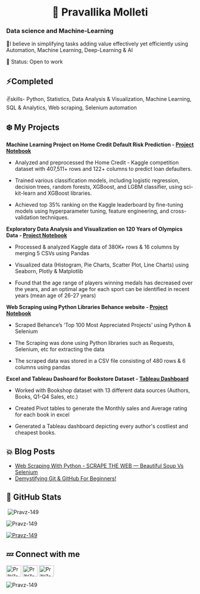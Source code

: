 
<h1 align="center"> 👋  Pravallika Molleti </h1>
<h3 align="left">Data science and Machine-Learning </h3>


🚀I believe in simplifying tasks adding value effectively yet efficiently using Automation, Machine Learning, Deep-Learning & AI

🎯 Status: Open to work

## ⚡Completed 

✌️skills- Python, Statistics, Data Analysis & Visualization, Machine Learning, SQL & Analytics, Web scraping, Selenium automation


 ## ❄️ My Projects
 
 **Machine Learning Project on Home Credit Default Risk Prediction - [Project Notebook](https://jovian.com/pravz149/home-credit-ml-project-final)**
 
- Analyzed and preprocessed the Home Credit - Kaggle competition dataset with 407,511+ rows and 122+ columns to predict loan defaulters.

- Trained various classification models, including logistic regression, decision trees, random forests, XGBoost, and LGBM classifier, using sci-kit-learn and XGBoost libraries.

- Achieved top 35% ranking on the Kaggle leaderboard by fine-tuning models using hyperparameter tuning, feature engineering, and cross-validation techniques.


 **Exploratory Data Analysis and Visualization on 120 Years of Olympics Data - [Project Notebook](https://jovian.ai/pravz149/analyzing-120-years-of-historical-olympics-data)**
 
- Processed & analyzed Kaggle data of 380K+ rows & 16 columns by merging 5 CSVs using Pandas

- Visualized data (Histogram, Pie Charts, Scatter Plot, Line Charts) using Seaborn, Plotly & Matplotlib

- Found that the age range of players winning medals has decreased over the years, and an optimal age for each sport can be identified in recent years (mean age of 26-27 years)

**Web Scraping using Python Libraries Behance website - [Project Notebook](https://jovian.ai/pravz149/web-scraping-top-projects-behance)**

- Scraped Behance’s ‘Top 100 Most Appreciated Projects’  using Python & Selenium 

- The Scraping was done using Python libraries such as Requests, Selenium, etc for extracting the data

- The scraped data was stored in a CSV file consisting of 480 rows & 6 columns using pandas


**Excel and Tableau Dashoard for Bookstore Dataset - [Tableau Dashboard](https://public.tableau.com/app/profile/pravallika.molleti/viz/BookStore-Project1/Dashboard1)**
- Worked with Bookshop dataset with 13 different data sources (Authors, Books, Q1-Q4 Sales, etc.)

- Created Pivot tables to generate the Monthly sales and Average rating for each book in excel

-	Generated a Tableau dashboard depicting every author's costliest and cheapest books.


## 💥 Blog Posts
<!-- BLOG-POST-LIST:START -->
- [Web Scraping With Python - SCRAPE THE WEB — Beautiful Soup Vs Selenium](https://medium.com/jovianml/web-scraping-with-python-db2ace50843c)
- [Demystifying Git & GitHub For Beginners!](https://medium.com/jovianml/demystifying-git-github-for-beginners-1265bb206fd2)

<!-- BLOG-POST-LIST:END -->
 
 

## 🌠 GitHub Stats
<p>&nbsp;<img align="center" src="https://github-readme-stats.vercel.app/api?username=Pravz-149&show_icons=true&locale=en" alt="Pravz-149" /></p>

<p><img align="center" src="https://github-readme-streak-stats.herokuapp.com/?user=Pravz-149&" alt="Pravz-149" /></p>
 
 <p align="left"> <a href="https://github.com/ryo-ma/github-profile-trophy"><img src="https://github-profile-trophy.vercel.app/?username=Pravz-149" alt="Pravz-149" /></a> </p>
 
## 💤 Connect with me

<a href="https://www.linkedin.com/in/pravz149" target="blank"><img align="center" src="https://raw.githubusercontent.com/rahuldkjain/github-profile-readme-generator/master/src/images/icons/Social/linked-in-alt.svg" alt="Pravz-149" height="30" width="40" /></a>
<a href="https://medium.com/@Pravz149" target="blank"><img align="center" src="https://raw.githubusercontent.com/rahuldkjain/github-profile-readme-generator/master/src/images/icons/Social/medium.svg" alt="Pravz-149" height="30" width="40" /></a>
<a href="https://www.hackerrank.com/singh_pankaj0018" target="blank"><img align="center" src="https://raw.githubusercontent.com/rahuldkjain/github-profile-readme-generator/master/src/images/icons/Social/hackerrank.svg" alt="Pravz-149" height="30" width="40" /></a>
</p>

<p align="left"> <img src="https://komarev.com/ghpvc/?username=PankajSingh0018&label=Profile%20views&color=0e75b6&style=flat" alt="Pravz-149" /> </p>
